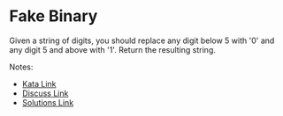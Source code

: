 # Fake Binary

Given a string of digits, you should replace any digit below 5 with '0' and any digit 5 and above with '1'. Return the resulting string.

Notes:

- [Kata Link](https://www.codewars.com/kata/57eae65a4321032ce000002d)
- [Discuss Link](https://www.codewars.com/kata/57eae65a4321032ce000002d/discuss)
- [Solutions Link](https://www.codewars.com/kata/57eae65a4321032ce000002d/solutions)
